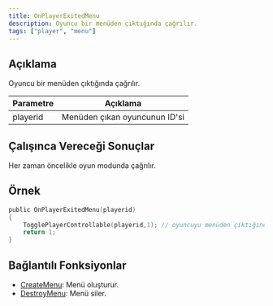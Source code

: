 ```yaml
---
title: OnPlayerExitedMenu
description: Oyuncu bir menüden çıktığında çağrılır.
tags: ["player", "menu"]
---
```


## Açıklama

Oyuncu bir menüden çıktığında çağrılır.

| Parametre     | Açıklama                                  |
| -------- | ----------------------------------------- |
| playerid | Menüden çıkan oyuncunun ID'si             |

## Çalışınca Vereceği Sonuçlar

Her zaman öncelikle oyun modunda çağrılır.

## Örnek

```c
public OnPlayerExitedMenu(playerid)
{
    TogglePlayerControllable(playerid,1); // oyuncuyu menüden çıktığında unfreeze durumuna getirir
    return 1;
}
```

## Bağlantılı Fonksiyonlar

- [CreateMenu](../functions/CreateMenu): Menü oluşturur.
- [DestroyMenu](../functions/DestroyMenu): Menü siler.
